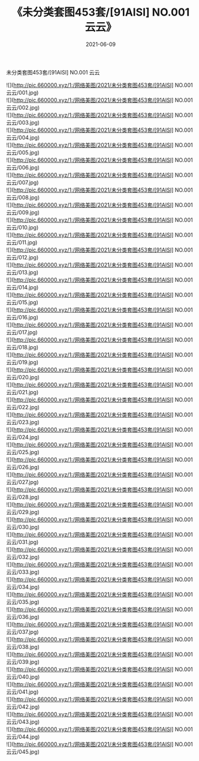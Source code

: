 ﻿---
layout: post
title:  《未分类套图453套/[91AISI] NO.001 云云》
date:   2021-06-09
img: http://pic.660000.xyz/1:/网络美图/2021/未分类套图453套/[91AISI] NO.001 云云/000.jpg
categories: [美女, 清纯, 唯美]
---

未分类套图453套/[91AISI] NO.001 云云

 ![](http://pic.660000.xyz/1:/网络美图/2021/未分类套图453套/[91AISI] NO.001 云云/001.jpg) <br>![](http://pic.660000.xyz/1:/网络美图/2021/未分类套图453套/[91AISI] NO.001 云云/002.jpg) <br>![](http://pic.660000.xyz/1:/网络美图/2021/未分类套图453套/[91AISI] NO.001 云云/003.jpg) <br>![](http://pic.660000.xyz/1:/网络美图/2021/未分类套图453套/[91AISI] NO.001 云云/004.jpg) <br>![](http://pic.660000.xyz/1:/网络美图/2021/未分类套图453套/[91AISI] NO.001 云云/005.jpg) <br>![](http://pic.660000.xyz/1:/网络美图/2021/未分类套图453套/[91AISI] NO.001 云云/006.jpg) <br>![](http://pic.660000.xyz/1:/网络美图/2021/未分类套图453套/[91AISI] NO.001 云云/007.jpg) <br>![](http://pic.660000.xyz/1:/网络美图/2021/未分类套图453套/[91AISI] NO.001 云云/008.jpg) <br>![](http://pic.660000.xyz/1:/网络美图/2021/未分类套图453套/[91AISI] NO.001 云云/009.jpg) <br>![](http://pic.660000.xyz/1:/网络美图/2021/未分类套图453套/[91AISI] NO.001 云云/010.jpg) <br>![](http://pic.660000.xyz/1:/网络美图/2021/未分类套图453套/[91AISI] NO.001 云云/011.jpg) <br>![](http://pic.660000.xyz/1:/网络美图/2021/未分类套图453套/[91AISI] NO.001 云云/012.jpg) <br>![](http://pic.660000.xyz/1:/网络美图/2021/未分类套图453套/[91AISI] NO.001 云云/013.jpg) <br>![](http://pic.660000.xyz/1:/网络美图/2021/未分类套图453套/[91AISI] NO.001 云云/014.jpg) <br>![](http://pic.660000.xyz/1:/网络美图/2021/未分类套图453套/[91AISI] NO.001 云云/015.jpg) <br>![](http://pic.660000.xyz/1:/网络美图/2021/未分类套图453套/[91AISI] NO.001 云云/016.jpg) <br>![](http://pic.660000.xyz/1:/网络美图/2021/未分类套图453套/[91AISI] NO.001 云云/017.jpg) <br>![](http://pic.660000.xyz/1:/网络美图/2021/未分类套图453套/[91AISI] NO.001 云云/018.jpg) <br>![](http://pic.660000.xyz/1:/网络美图/2021/未分类套图453套/[91AISI] NO.001 云云/019.jpg) <br>![](http://pic.660000.xyz/1:/网络美图/2021/未分类套图453套/[91AISI] NO.001 云云/020.jpg) <br>![](http://pic.660000.xyz/1:/网络美图/2021/未分类套图453套/[91AISI] NO.001 云云/021.jpg) <br>![](http://pic.660000.xyz/1:/网络美图/2021/未分类套图453套/[91AISI] NO.001 云云/022.jpg) <br>![](http://pic.660000.xyz/1:/网络美图/2021/未分类套图453套/[91AISI] NO.001 云云/023.jpg) <br>![](http://pic.660000.xyz/1:/网络美图/2021/未分类套图453套/[91AISI] NO.001 云云/024.jpg) <br>![](http://pic.660000.xyz/1:/网络美图/2021/未分类套图453套/[91AISI] NO.001 云云/025.jpg) <br>![](http://pic.660000.xyz/1:/网络美图/2021/未分类套图453套/[91AISI] NO.001 云云/026.jpg) <br>![](http://pic.660000.xyz/1:/网络美图/2021/未分类套图453套/[91AISI] NO.001 云云/027.jpg) <br>![](http://pic.660000.xyz/1:/网络美图/2021/未分类套图453套/[91AISI] NO.001 云云/028.jpg) <br>![](http://pic.660000.xyz/1:/网络美图/2021/未分类套图453套/[91AISI] NO.001 云云/029.jpg) <br>![](http://pic.660000.xyz/1:/网络美图/2021/未分类套图453套/[91AISI] NO.001 云云/030.jpg) <br>![](http://pic.660000.xyz/1:/网络美图/2021/未分类套图453套/[91AISI] NO.001 云云/031.jpg) <br>![](http://pic.660000.xyz/1:/网络美图/2021/未分类套图453套/[91AISI] NO.001 云云/032.jpg) <br>![](http://pic.660000.xyz/1:/网络美图/2021/未分类套图453套/[91AISI] NO.001 云云/033.jpg) <br>![](http://pic.660000.xyz/1:/网络美图/2021/未分类套图453套/[91AISI] NO.001 云云/034.jpg) <br>![](http://pic.660000.xyz/1:/网络美图/2021/未分类套图453套/[91AISI] NO.001 云云/035.jpg) <br>![](http://pic.660000.xyz/1:/网络美图/2021/未分类套图453套/[91AISI] NO.001 云云/036.jpg) <br>![](http://pic.660000.xyz/1:/网络美图/2021/未分类套图453套/[91AISI] NO.001 云云/037.jpg) <br>![](http://pic.660000.xyz/1:/网络美图/2021/未分类套图453套/[91AISI] NO.001 云云/038.jpg) <br>![](http://pic.660000.xyz/1:/网络美图/2021/未分类套图453套/[91AISI] NO.001 云云/039.jpg) <br>![](http://pic.660000.xyz/1:/网络美图/2021/未分类套图453套/[91AISI] NO.001 云云/040.jpg) <br>![](http://pic.660000.xyz/1:/网络美图/2021/未分类套图453套/[91AISI] NO.001 云云/041.jpg) <br>![](http://pic.660000.xyz/1:/网络美图/2021/未分类套图453套/[91AISI] NO.001 云云/042.jpg) <br>![](http://pic.660000.xyz/1:/网络美图/2021/未分类套图453套/[91AISI] NO.001 云云/043.jpg) <br>![](http://pic.660000.xyz/1:/网络美图/2021/未分类套图453套/[91AISI] NO.001 云云/044.jpg) <br>![](http://pic.660000.xyz/1:/网络美图/2021/未分类套图453套/[91AISI] NO.001 云云/045.jpg) <br>